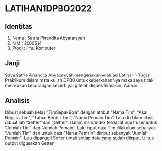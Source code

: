 # LATIHAN1DPBO2022
## Identitas
1. Nama : Satria Pinandita Abyatarsyah
2. NIM : 2000514
3. Prodi : Ilmu Komputer

## Janji
Saya Satria Pinandita Abyatarsyah mengerjakan evaluasi Latihan 1 Tugas Praktikum dalam mata kuliah DPBO untuk keberkahanNya maka saya tidak melakukan kecurangan seperti yang telah dispesifikasikan. Aamiin.

## Analisis
Dibuat sebuah kelas "TimSepakBola" dengan atribut "Nama Tim", "Asal Negara Tim", "Tahun Berdiri Tim", "Nama Pemain Tim".
Lalu di dalam class dibuat lah "Setter" dan "Getter".
Dalam main/index terdapat input user untuk "Jumlah Tim" dan "Jumlah Pemain".
Lalu input data Tim dilakukan sebanyak "Jumlah Tim" dan untuk data "Nama Pemain" diinput sebanyak "Jumlah Pemain".
Lalu dipanggil Setter untuk setiap data yang sudah diinput. Untuk output digunakan Getter
